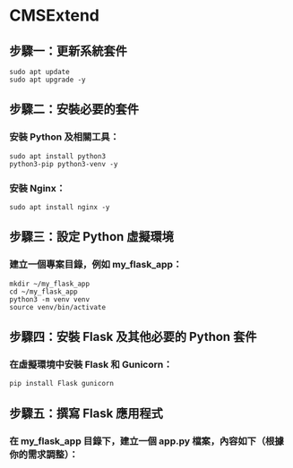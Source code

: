 # CMSExtend

## 步驟一：更新系統套件  
```
sudo apt update  
sudo apt upgrade -y  
```
## 步驟二：安裝必要的套件  
### 安裝 Python 及相關工具：  
```
sudo apt install python3
python3-pip python3-venv -y  
```
### 安裝 Nginx：  
```
sudo apt install nginx -y  
```
## 步驟三：設定 Python 虛擬環境  
### 建立一個專案目錄，例如 my_flask_app：  
```
mkdir ~/my_flask_app  
cd ~/my_flask_app  
python3 -m venv venv  
source venv/bin/activate  
```
## 步驟四：安裝 Flask 及其他必要的 Python 套件  
### 在虛擬環境中安裝 Flask 和 Gunicorn：  
```
pip install Flask gunicorn  
```
## 步驟五：撰寫 Flask 應用程式  
### 在 my_flask_app 目錄下，建立一個 app.py 檔案，內容如下（根據你的需求調整）：  

